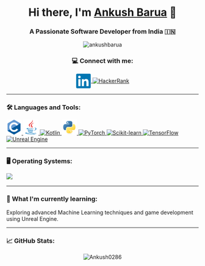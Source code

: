 <h1 align="center">Hi there, I'm <a href="https://www.linkedin.com/in/ankushbarua/">Ankush Barua</a> 👋</h1>
<h3 align="center">A Passionate Software Developer from India 🇮🇳</h3>

<p align="center">
  <img src="https://komarev.com/ghpvc/?username=ankushbarua&label=Profile%20views&color=0e75b6&style=flat" alt="ankushbarua" />
</p>

<h3 align="center">💻 Connect with me:</h3>
<p align="center">
  <a href="https://www.linkedin.com/in/ankushbarua/" target="_blank">
    <img align="center" src="https://raw.githubusercontent.com/devicons/devicon/master/icons/linkedin/linkedin-original.svg" alt="LinkedIn" height="40" width="40"/>
  </a>
  <a href="https://www.hackerrank.com/profile/ankushbarua909" target="_blank">
    <img align="center" src="https://raw.githubusercontent.com/rahuldkjain/github-profile-readme-generator/master/src/images/icons/Social/hackerrank.svg" alt="HackerRank" height="40" width="40"/>
  </a>
</p>

---

<h3 align="left">🛠️ Languages and Tools:</h3>
<p align="left">
  <a href="https://www.cprogramming.com/" target="_blank" rel="noreferrer">
    <img src="https://raw.githubusercontent.com/devicons/devicon/master/icons/c/c-original.svg" alt="C" width="40" height="40"/>
  </a>
  <a href="https://www.java.com" target="_blank" rel="noreferrer">
    <img src="https://raw.githubusercontent.com/devicons/devicon/master/icons/java/java-original.svg" alt="Java" width="40" height="40"/>
  </a>
  <a href="https://kotlinlang.org" target="_blank" rel="noreferrer">
    <img src="https://www.vectorlogo.zone/logos/kotlinlang/kotlinlang-icon.svg" alt="Kotlin" width="40" height="40"/>
  </a>
  <a href="https://www.python.org" target="_blank" rel="noreferrer">
    <img src="https://raw.githubusercontent.com/devicons/devicon/master/icons/python/python-original.svg" alt="Python" width="40" height="40"/>
  </a>
  <a href="https://pytorch.org/" target="_blank" rel="noreferrer">
    <img src="https://www.vectorlogo.zone/logos/pytorch/pytorch-icon.svg" alt="PyTorch" width="40" height="40"/>
  </a>
  <a href="https://scikit-learn.org/" target="_blank" rel="noreferrer">
    <img src="https://upload.wikimedia.org/wikipedia/commons/0/05/Scikit_learn_logo_small.svg" alt="Scikit-learn" width="40" height="40"/>
  </a>
  <a href="https://www.tensorflow.org" target="_blank" rel="noreferrer">
    <img src="https://www.vectorlogo.zone/logos/tensorflow/tensorflow-icon.svg" alt="TensorFlow" width="40" height="40"/>
  </a>
  <a href="https://unrealengine.com/" target="_blank" rel="noreferrer">
    <img src="https://raw.githubusercontent.com/kenangundogan/fontisto/036b7eca71aab1bef8e6a0518f7329f13ed62f6b/icons/svg/brand/unreal-engine.svg" alt="Unreal Engine" width="40" height="40"/>
  </a>
</p>

---

<h3 align="left">🖥️ Operating Systems:</h3>
<p align="left">
  <img src="https://img.shields.io/badge/-Windows-0F7BCF?logo=Windows&logoColor=white&style=flat"/>&nbsp;
</p>

---

<h3 align="left">🌱 What I'm currently learning:</h3>
<p align="left">Exploring advanced Machine Learning techniques and game development using Unreal Engine.</p>

---

<h3 align="left">📈 GitHub Stats:</h3>
<p align="center">
  <img align="center" src="https://github-readme-stats.vercel.app/api?username=Ankush0286&show_icons=true&locale=en" alt="Ankush0286" />
</p>
